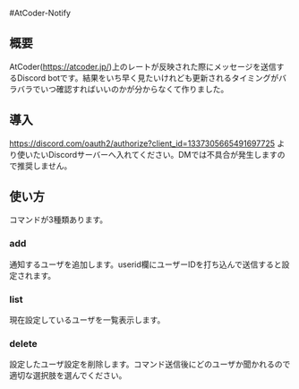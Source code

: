 #AtCoder-Notify

## 概要
AtCoder\(https://atcoder.jp/)上のレートが反映された際にメッセージを送信するDiscord botです。結果をいち早く見たいけれども更新されるタイミングがバラバラでいつ確認すればいいのかが分からなくて作りました。

## 導入
https://discord.com/oauth2/authorize?client_id=1337305665491697725
より使いたいDiscordサーバーへ入れてください。DMでは不具合が発生しますので推奨しません。
## 使い方
コマンドが3種類あります。
### add
通知するユーザを追加します。userid欄にユーザーIDを打ち込んで送信すると設定されます。
### list
現在設定しているユーザを一覧表示します。
### delete
設定したユーザ設定を削除します。コマンド送信後にどのユーザか聞かれるので適切な選択肢を選んでください。
